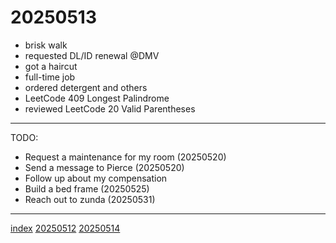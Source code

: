 <head><meta name="viewport" content="width=device-width, initial-scale=1.0, user-scalable=yes" /><meta charset="UTF-8"></head>

# 20250513

- brisk walk
- requested DL/ID renewal @DMV
- got a haircut
- full-time job
- ordered detergent and others
- LeetCode 409 Longest Palindrome
- reviewed LeetCode 20 Valid Parentheses

---

TODO:

- Request a maintenance for my room (20250520)
- Send a message to Pierce (20250520)
- Follow up about my compensation
- Build a bed frame (20250525)
- Reach out to zunda (20250531)

---

[index](../../index.html)
[20250512](20250512.html)
[20250514](20250514.html)
